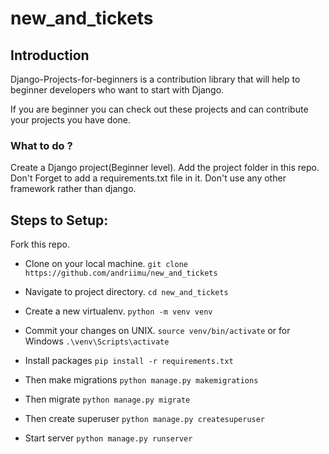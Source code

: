 # new_and_tickets
## Introduction
Django-Projects-for-beginners is a contribution library that will help to beginner developers who want to start with Django.

If you are beginner you can check out these projects and can contribute your projects you have done.

### What to do ?
Create a Django project(Beginner level).
Add the project folder in this repo.
Don't Forget to add a requirements.txt file in it.
Don't use any other framework rather than django.
## Steps to Setup:
Fork this repo.
* Clone on your local machine. `git clone https://github.com/andriimu/new_and_tickets`

* Navigate to project directory. `cd new_and_tickets`

* Create a new virtualenv. `python -m venv venv`

* Commit your changes on UNIX. `source venv/bin/activate` or for Windows `.\venv\Scripts\activate `

* Install packages `pip install -r requirements.txt`

* Then make migrations `python manage.py makemigrations`

* Then migrate `python manage.py migrate`

* Then create superuser `python manage.py createsuperuser`

* Start server `python manage.py runserver`
